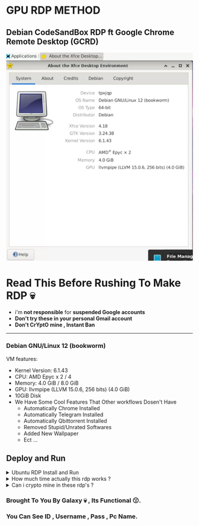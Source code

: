 # GPU RDP METHOD

## Debian CodeSandBox RDP ft Google Chrome Remote Desktop (GCRD)

![.](spec.png)

# Read This Before Rushing To Make RDP 💀

* i'm **not responsible** for **suspended Google accounts**
* **Don't try these in your personal Gmail account** 
* **Don't CrYptO mine , Instant Ban**

---
### Debian GNU/Linux 12 (bookworm)

VM features:
* Kernel Version: 6.1.43
* CPU: AMD Ерус х 2 / 4
* Memory: 4.0 GiB / 8.0 GiB
* GPU: Ilvmpipe (LLVM 15.0.6, 256 bits) (4.0 GiB)
* 10GiB Disk 
* We Have Some Cool Features That Other workflows Dosen't Have
  - Automatically Chrome Installed
  - Automatically Telegram Installed
  - Automatically Qbittorrent Installed
  - Removed Stupid/Unrated Softwares
  - Added New Wallpaper
  - Ect ...

## Deploy and Run

<details>
    <summary>Ubuntu RDP Install and Run</summary>
<br>
    
+ **create codesandbox.io account**
  - go to **codesandbox.io** or [**click here**](https://codesandbox.io/)
  - now click **signin** with **github** (if u dosen't have github account make new one **or choose other option**)
  - fill user name and'ol then click create account
  - also complete steps it easy !

+ **create dev box in codesandbox**
  - click **+ Devbox** button in right up corner
  - click all templates and chose **python**
  - chose what **runtime** you want , i'm going with defualt
  - now click **create devbox**
  - now in bottom center click terminal/shell button and create new terminal

+ **download the code file**
  - **just download it from the release or [click here](https://bit.ly/codesandbox-crd-rdp)**
  - open the downloaded text file and copy all the code

+ **go back to devbox terminal/shell**
  - paste the copied code in to the terminal/shell you just opened
  - hit enter

+ **get you google crd shell code**
  - go to **remotedesktop.google.com** or [**click here**](https://remotedesktop.google.com/headless)
  - now **click begin > next > authorize > click copy button in Debian Linux**

+ **go back to devbox terminal/shell**
  - paste the copied code in there 
  - hit enter , then wait few minutes
  - after banner pop up named **Disala** ,it means all done !

+ **use RDP**
  - go to **google crd** or [**click here**](https://remotedesktop.google.com/access)
  - _then you can see your rdp in there_
  - **enjoy :)**

</details>

<details>
<summary>How much time actually this rdp works ?</summary>

**It's upto you** , if u choose **runtime as higher** then your **free 400 credits** will spent **faster**. casue here some **calculations**

<table>
  <thead>
    <tr>
      <th>Usage Time</th>
      <th>Runtime</th>
      <th>Estimated Credits</th>
      <th>Total Fun Time</th>
    </tr>
  </thead>
  <tbody>
    <tr>
      <td>1 hour</td>
      <td>2 core</td>
      <td>10</td>
      <td>40 hours</td>
    </tr>
    <tr>
      <td>1 hour</td>
      <td>4 core</td>
      <td>20</td>
      <td>20 hours</td>
    </tr>
  </tbody>
</table>
</details>

<details>
<summary>Can i crypto mine in these rdp's ?</summary>

**No !**
<br>

it will **instantly ban you** with your **ip address and email name**.
<br>

_i mean by email name its email name 
ex. galaxy150@gmail.com and the email name is thedisala or disala. they will ban accounts that have same name to the email._
</details>


### Brought To You By Galaxy 💀 , Its Functional 😗.
### You Can See ID , Username , Pass , Pc Name.
